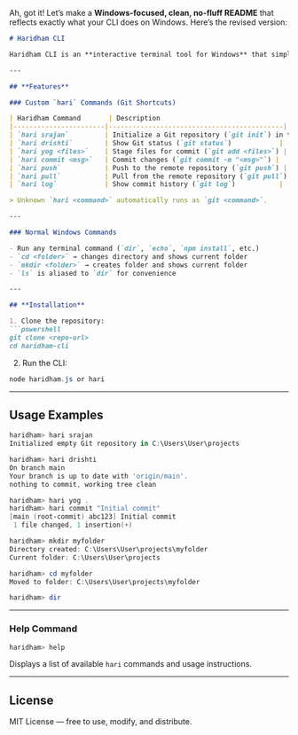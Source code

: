 Ah, got it! Let’s make a **Windows-focused, clean, no-fluff README** that reflects exactly what your CLI does on Windows. Here’s the revised version:

````markdown
# Haridham CLI

Haridham CLI is an **interactive terminal tool for Windows** that simplifies Git commands with `hari`-prefixed shortcuts while also supporting all normal Windows terminal commands. It shows your **current folder** when navigating (`cd`) or creating directories (`mkdir`).  

---

## **Features**

### Custom `hari` Commands (Git Shortcuts)

| Haridham Command       | Description                                |
|-----------------------|--------------------------------------------|
| `hari srajan`         | Initialize a Git repository (`git init`) in the current folder |
| `hari drishti`        | Show Git status (`git status`)            |
| `hari yog <files>`    | Stage files for commit (`git add <files>`) |
| `hari commit <msg>`   | Commit changes (`git commit -m "<msg>"`) |
| `hari push`           | Push to the remote repository (`git push`) |
| `hari pull`           | Pull from the remote repository (`git pull`) |
| `hari log`            | Show commit history (`git log`)           |

> Unknown `hari <command>` automatically runs as `git <command>`.

---

### Normal Windows Commands

- Run any terminal command (`dir`, `echo`, `npm install`, etc.)  
- `cd <folder>` → changes directory and shows current folder  
- `mkdir <folder>` → creates folder and shows current folder  
- `ls` is aliased to `dir` for convenience  

---

## **Installation**

1. Clone the repository:  
```powershell
git clone <repo-url>
cd haridham-cli
````

2. Run the CLI:

```powershell
node haridham.js or hari
```

---

## **Usage Examples**

```powershell
haridham> hari srajan
Initialized empty Git repository in C:\Users\User\projects

haridham> hari drishti
On branch main
Your branch is up to date with 'origin/main'.
nothing to commit, working tree clean

haridham> hari yog .
haridham> hari commit "Initial commit"
[main (root-commit) abc123] Initial commit
 1 file changed, 1 insertion(+)

haridham> mkdir myfolder
Directory created: C:\Users\User\projects\myfolder
Current folder: C:\Users\User\projects

haridham> cd myfolder
Moved to folder: C:\Users\User\projects\myfolder

haridham> dir
```

---

### Help Command

```powershell
haridham> help
```

Displays a list of available `hari` commands and usage instructions.

---

## **License**

MIT License — free to use, modify, and distribute.

```
